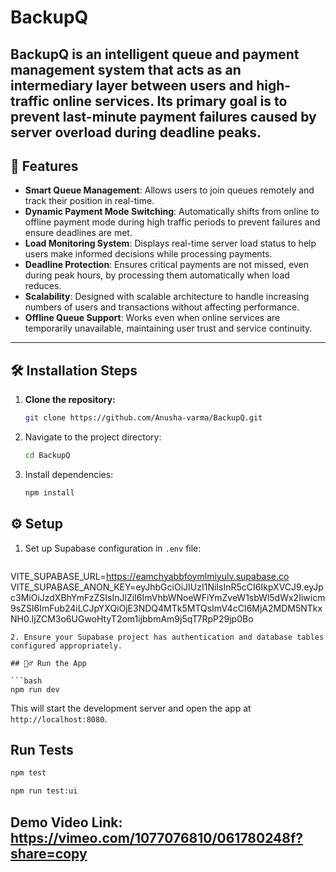 # BackupQ

**BackupQ** is an intelligent queue and payment management system that acts as an intermediary layer between users and high-traffic online services. Its primary goal is to prevent last-minute payment failures caused by server overload during deadline peaks.
---

## 🚀 Features

- **Smart Queue Management**: Allows users to join queues remotely and track their position in real-time.  
- **Dynamic Payment Mode Switching**: Automatically shifts from online to offline payment mode during high traffic periods to prevent failures and ensure deadlines are met.  
- **Load Monitoring System**: Displays real-time server load status to help users make informed decisions while processing payments.  
- **Deadline Protection**: Ensures critical payments are not missed, even during peak hours, by processing them automatically when load reduces.  
- **Scalability**: Designed with scalable architecture to handle increasing numbers of users and transactions without affecting performance.  
- **Offline Queue Support**: Works even when online services are temporarily unavailable, maintaining user trust and service continuity.  

---

## 🛠️ Installation Steps

1. **Clone the repository:**
   ```bash
   git clone https://github.com/Anusha-varma/BackupQ.git
   ```
2. Navigate to the project directory:
   ```bash
   cd BackupQ
   ```
3. Install dependencies:
   ```bash
   npm install
   ```
## ⚙️ Setup

1. Set up Supabase configuration in `.env` file:
   ```env
  VITE_SUPABASE_URL=https://eamchyabbfoymlmiyulv.supabase.co
  VITE_SUPABASE_ANON_KEY=eyJhbGciOiJIUzI1NiIsInR5cCI6IkpXVCJ9.eyJpc3MiOiJzdXBhYmFzZSIsInJlZiI6ImVhbWNoeWFiYmZveW1sbWl5dWx2Iiwicm9sZSI6ImFub24iLCJpYXQiOjE3NDQ4MTk5MTQsImV4cCI6MjA2MDM5NTkxNH0.IjZCM3o6UGwoHtyT2om1ijbbmAm9j5qT7RpP29jp0Bo
   ```
2. Ensure your Supabase project has authentication and database tables configured appropriately.

## 🏃‍♂️ Run the App

```bash
npm run dev
```
This will start the development server and open the app at `http://localhost:8080`.

## Run Tests
```bash
npm test
```
```bash
npm run test:ui
```
## Demo Video Link: https://vimeo.com/1077076810/061780248f?share=copy
